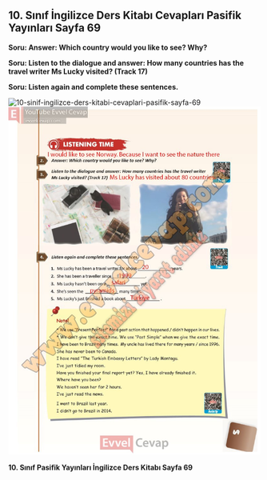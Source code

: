 ## 10. Sınıf İngilizce Ders Kitabı Cevapları Pasifik Yayınları Sayfa 69

**Soru: Answer: Which country would you like to see? Why?**

**Soru: Listen to the dialogue and answer: How many countries has the travel writer Ms Lucky visited? (Track 17)**

**Soru: Listen again and complete these sentences.**

![10-sinif-ingilizce-ders-kitabi-cevaplari-pasifik-sayfa-69]()![10-sinif-ingilizce-ders-kitabi-cevaplari-pasifik-sayfa-69](./image1.webp)

**10. Sınıf Pasifik Yayınları İngilizce Ders Kitabı Sayfa 69**